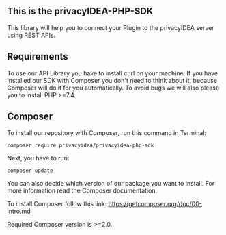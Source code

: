 ## This is the privacyIDEA-PHP-SDK

This library will help you to connect your Plugin to the privacyIDEA server using REST APIs.

## Requirements

To use our API Library you have to install curl on your machine. If you have installed our SDK
with Composer you don't need to think about it, because Composer will do it for you automatically.
To avoid bugs we will also please you to install PHP >=7.4.

## Composer

To install our repository with Composer, run this command in Terminal:

`composer require privacyidea/privacyidea-php-sdk`

Next, you have to run:

`composer update`

You can also decide which version of our package you want to install.
For more information read the Composer documentation.

To install Composer follow this link:
https://getcomposer.org/doc/00-intro.md

Required Composer version is >=2.0.